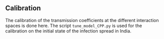 ## Calibration

The calibration of the transmission coefficients at the different interaction spaces is done here.
The script `tune_model_CPP.py` is used for the calibration on the initial state of the infection spread in India.